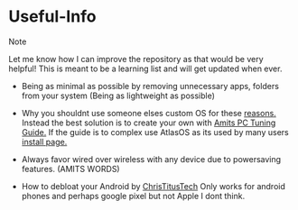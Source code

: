 # Useful-Info

> [!NOTE]
> Let me know how I can improve the repository as that would be very helpful! 
> This is meant to be a learning list and will get updated when ever.

- Being as minimal as possible by removing unnecessary apps, folders from your system (Being as lightweight as possible)

- Why you shouldnt use someone elses custom OS for these [reasons.](/Dont-use-customos.md)
    Instead the best solution is to create your own with [Amits PC Tuning Guide.](https://github.com/amitxv/PC-Tuning) If the guide is to complex use AtlasOS as its used by many users [install page.](https://docs.atlasos.net/getting-started/installation/)

- Always favor wired over wireless with any device due to powersaving features. (AMITS WORDS)

- How to debloat your Android by [ChrisTitusTech](https://youtu.be/MFbXFG2xDJI?si=MPmXAK_FOMqV2hZP) Only works for android phones and perhaps google pixel but not Apple I dont think.
